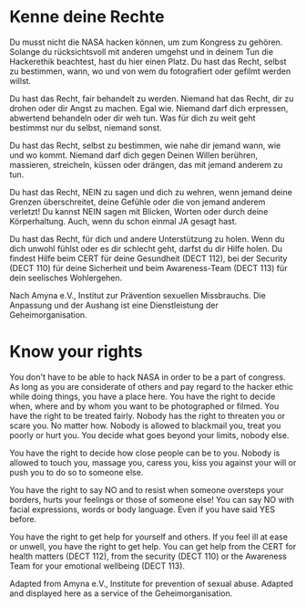 # Kenne deine Rechte

Du musst nicht die NASA hacken können, um zum Kongress zu gehören. Solange du rücksichtsvoll mit anderen umgehst und in deinem Tun die Hackerethik beachtest, hast du hier einen Platz.
Du hast das Recht, selbst zu bestimmen, wann, wo und von wem du fotografiert oder gefilmt werden willst.

Du hast das Recht, fair behandelt zu werden. Niemand hat das Recht, dir zu drohen oder dir Angst zu machen. Egal wie. Niemand darf dich erpressen, abwertend behandeln oder dir weh tun. Was für dich zu weit geht bestimmst nur du selbst, niemand sonst.

Du hast das Recht, selbst zu bestimmen, wie nahe dir jemand wann, wie und wo kommt. Niemand darf dich gegen Deinen Willen berühren, massieren, streicheln, küssen oder drängen, das mit jemand anderem zu tun.

Du hast das Recht, NEIN zu sagen und dich zu wehren, wenn jemand deine Grenzen überschreitet, deine Gefühle oder die von jemand anderem verletzt! Du kannst NEIN sagen mit Blicken, Worten oder durch deine Körperhaltung. Auch, wenn du schon einmal JA gesagt hast.

Du hast das Recht, für dich und andere Unterstützung zu holen. Wenn du dich unwohl fühlst oder es dir schlecht geht, darfst du dir Hilfe holen. Du findest Hilfe beim CERT für deine Gesundheit (DECT 112), bei der Security (DECT 110) für deine Sicherheit und beim Awareness-Team (DECT 113) für dein seelisches Wohlergehen.

Nach Amyna e.V., Institut zur Prävention sexuellen Missbrauchs. Die Anpassung und der Aushang ist eine Dienstleistung der Geheimorganisation.

# Know your rights

You don't have to be able to hack NASA in order to be a part of congress. As long as you are considerate of others and pay regard to the hacker ethic while doing things, you have a place here.
You have the right to decide when, where and by whom you want to be photographed or filmed.
You have the right to be treated fairly. Nobody has the right to threaten you or scare you. No matter how. Nobody is allowed to blackmail you, treat you poorly or hurt you. You decide what goes beyond your limits, nobody else.

You have the right to decide how close people can be to you. Nobody is allowed to touch you, massage you, caress you, kiss you against your will or push you to do so to someone else.

You have the right to say NO and to resist when someone oversteps your borders, hurts your feelings or those of someone else! You can say NO with facial expressions, words or body language. Even if you have said YES before.

You have the right to get help for yourself and others. If you feel ill at ease or unwell, you have the right to get help. You can get help from the CERT for health matters (DECT 112), from the security (DECT 110) or the Awareness Team for your emotional wellbeing (DECT 113).

Adapted from Amyna e.V., Institute for prevention of sexual abuse. Adapted and displayed here as a service of the Geheimorganisation.

